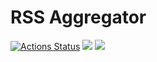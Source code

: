 # RSS Aggregator

[![Actions Status](https://github.com/Moshi231/frontend-project-11/workflows/hexlet-check/badge.svg)](https://github.com/Moshi231/frontend-project-11/actions)
<a href="https://codeclimate.com/github/Moshi231/frontend-project-11/maintainability"><img src="https://api.codeclimate.com/v1/badges/6c81c75f7d35d4b4d47f/maintainability" /></a>
<a href="https://codeclimate.com/github/Moshi231/frontend-project-11/test_coverage"><img src="https://api.codeclimate.com/v1/badges/6c81c75f7d35d4b4d47f/test_coverage" /></a>
